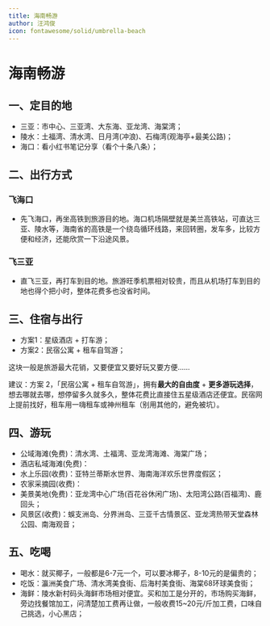 ```yaml
---
title: 海南畅游
author: 汪鸿俊
icon: fontawesome/solid/umbrella-beach
---
```


# 海南畅游



## 一、定目的地

- 三亚：市中心、三亚湾、大东海、亚龙湾、海棠湾；
- 陵水：土福湾、清水湾、日月湾(冲浪)、石梅湾(观海亭+最美公路)；
- 海口：看小红书笔记分享（看个十条八条）；



## 二、出行方式

### 飞海口

- 先飞海口，再坐高铁到旅游目的地。海口机场隔壁就是美兰高铁站，可直达三亚、陵水等，海南省的高铁是一个绕岛循环线路，来回转圈，发车多，比较方便和经济，还能欣赏一下沿途风景。



### 飞三亚

- 直飞三亚，再打车到目的地。旅游旺季机票相对较贵，而且从机场打车到目的地也得个把小时，整体花费多也没省时间。



## 三、住宿与出行

- 方案1：星级酒店 + 打车游；
- 方案2：民宿公寓 + 租车自驾游；

这块一般是旅游最大花销，又要便宜又要好玩又要方便…… 

建议：方案 2，「民宿公寓 + 租车自驾游」，拥有**最大的自由度** + **更多游玩选择**，想去哪就去哪，想停留多久就多久，整体花费比直接住五星级酒店还便宜。民宿网上提前找好，租车用一嗨租车或神州租车（别用其他的，避免被坑）。



## 四、游玩

- 公域海滩(免费)：清水湾、土福湾、亚龙湾海滩、海棠广场；
- 酒店私域海滩(免费)：
- 水上乐园(收费)：亚特兰蒂斯水世界、海南海洋欢乐世界度假区；
- 农家采摘园(收费)：
- 美景美地(免费)：亚龙湾中心广场(百花谷休闲广场)、太阳湾公路(百福湾)、鹿回头；
- 风景区(收费)：蜈支洲岛、分界洲岛、三亚千古情景区、亚龙湾热带天堂森林公园、南海观音；



## 五、吃喝

- 喝水：就买椰子，一般都是6-7元一个，可以要冰椰子，8-10元的是偏贵的；
- 吃饭：瀛洲美食广场、清水湾美食街、后海村美食街、海棠68环球美食街；
- 海鲜：陵水新村码头海鲜市场相对便宜。买和加工是分开的，市场购买海鲜，旁边找餐馆加工，问清楚加工费再让做，一般收费15~20元/斤加工费，口味自己挑选，小心黑店；